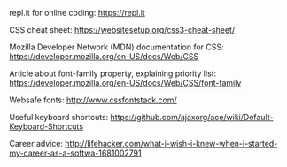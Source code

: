 
repl.it for online coding: 
https://repl.it

CSS cheat sheet:
https://websitesetup.org/css3-cheat-sheet/

Mozilla Developer Network (MDN) documentation for CSS:
https://developer.mozilla.org/en-US/docs/Web/CSS

Article about font-family property, explaining priority list: 
https://developer.mozilla.org/en-US/docs/Web/CSS/font-family

Websafe fonts:
http://www.cssfontstack.com/

Useful keyboard shortcuts:
https://github.com/ajaxorg/ace/wiki/Default-Keyboard-Shortcuts


Career advice:
http://lifehacker.com/what-i-wish-i-knew-when-i-started-my-career-as-a-softwa-1681002791

